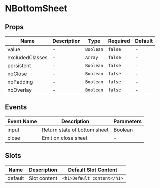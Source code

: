 # NBottomSheet

## Props

<!-- @vuese:NBottomSheet:props:start -->

| Name            | Description | Type      | Required | Default |
| --------------- | ----------- | --------- | -------- | ------- |
| value           | -           | `Boolean` | `false`  | -       |
| excludedClasses | -           | `Array`   | `false`  | -       |
| persistent      | -           | `Boolean` | `false`  | -       |
| noClose         | -           | `Boolean` | `false`  | -       |
| noPadding       | -           | `Boolean` | `false`  | -       |
| noOverlay       | -           | `Boolean` | `false`  | -       |

<!-- @vuese:NBottomSheet:props:end -->

## Events

<!-- @vuese:NBottomSheet:events:start -->

| Event Name | Description                  | Parameters |
| ---------- | ---------------------------- | ---------- |
| input      | Return state of bottom sheet | Boolean    |
| close      | Emit on close sheet          | -          |

<!-- @vuese:NBottomSheet:events:end -->

## Slots

<!-- @vuese:NBottomSheet:slots:start -->

| Name    | Description  | Default Slot Content       |
| ------- | ------------ | -------------------------- |
| default | Slot content | `<h1>Default content</h1>` |

<!-- @vuese:NBottomSheet:slots:end -->
